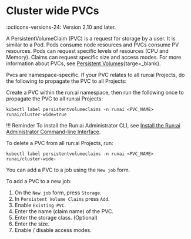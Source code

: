 # Cluster wide PVCs

:octicons-versions-24: Version 2.10 and later.

A PersistentVolumeClaim (PVC) is a request for storage by a user. It is similar to a Pod. Pods consume node resources and PVCs consume PV resources. Pods can request specific levels of resources (CPU and Memory). Claims can request specific size and access modes. For more information about PVCs, see [Persistent Volumes](https://kubernetes.io/docs/concepts/storage/persistent-volumes/){targe=_blank}.

Pvcs are namespace-specific. If your PVC relates to all run:ai Projects, do the following to propagate the PVC to all Projects:

Create a PVC within the run:ai namespace, then run the following once to propagate the PVC to all run:ai Projects:

```
kubectl label persistentvolumeclaims -n runai <PVC_NAME> runai/cluster-wide=true
```

!!! Reminder
    To install the Run:ai Administrator CLI, see [Install the Run:ai Administrator Command-line Interface](../runai-setup/config/cli-admin-install.md).

To delete a PVC from all run:ai Projects, run:

```
kubectl label persistentvolumeclaims -n runai <PVC_NAME> runai/cluster-wide-
```

You can add a PVC to a job using the `New job` form.

To add a PVC to a new job:

1. On the `New job` form, press `Storage`.
2. In `Persistent Volume Claims` press `Add`.
3. Enable `Existing PVC`.
4. Enter the name (claim name) of the PVC.
5. Enter the storage class. (Optional)
6. Enter the size.
7. Enable / disable access modes.